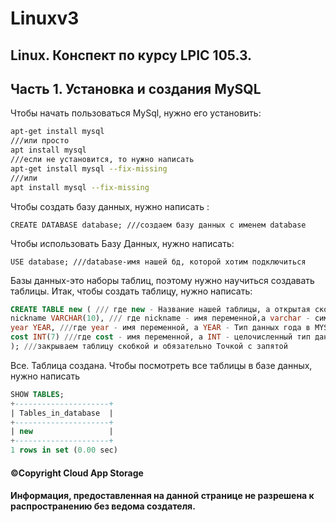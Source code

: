 # Linuxv3
## Linux. Конспект по курсу LPIC 105.3.
## Часть 1. Установка и создания MySQL
Чтобы начать пользоваться MySql, нужно его установить:
```bash
apt-get install mysql
///или просто 
apt install mysql
///если не установится, то нужно написать 
apt-get install mysql --fix-missing
///или
apt install mysql --fix-missing
```
Чтобы создать базу данных, нужно написать :
```mysql
CREATE DATABASE database; ///создаем базу данных с именем database
```
Чтобы использовать Базу Данных, нужно написать:
```mysql
USE database; ///database-имя нашей бд, которой хотим подключиться
```
Базы данных-это наборы таблиц, поэтому нужно научиться создавать таблицы.
Итак, чтобы создать таблицу, нужно написать:
```sql
CREATE TABLE new ( /// где new - Название нашей таблицы, а открытая скобка - место для полей таблицы, разных типов.
nickname VARCHAR(10), /// где nickname - имя переменной,а varchar - символьный тип данных с длиной указанной в скобках то есть 10 символов.
year YEAR, ///где year - имя переменной, а YEAR - Тип данных года в MYSQL
cost INT(7) ///где cost - имя переменной, а INT - целочисленный тип данных с длиной в скобках 7
); ///закрываем таблицу скобкой и обязательно Точкой с запятой
```
Все. Таблица создана.
Чтобы посмотреть все таблицы в базе данных, нужно написать 
```sql
SHOW TABLES;
+---------------------+
| Tables_in_database  |
+---------------------+
| new                 |
+---------------------+
1 rows in set (0.00 sec)
```





#### ©Copyright Cloud App Storage
#### Информация, предоставленная на данной странице не разрешена к распространению без ведома создателя.
